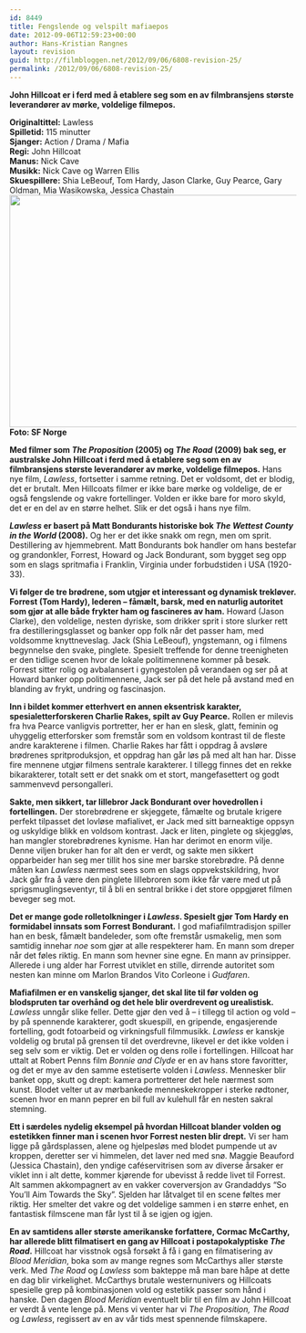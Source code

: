 ```yaml
---
id: 8449
title: Fengslende og velspilt mafiaepos
date: 2012-09-06T12:59:23+00:00
author: Hans-Kristian Rangnes
layout: revision
guid: http://filmbloggen.net/2012/09/06/6808-revision-25/
permalink: /2012/09/06/6808-revision-25/
---
```

**John Hillcoat er i ferd med å etablere seg som en av filmbransjens største leverandører av mørke, voldelige filmepos.**

<!--more-->

**Originaltittel:** Lawless  
**Spilletid:** 115 minutter  
**Sjanger:** Action / Drama / Mafia  
**Regi:** John Hillcoat  
**Manus:** Nick Cave  
**Musikk:** Nick Cave og Warren Ellis  
**Skuespillere:** Shia LeBeouf, Tom Hardy, Jason Clarke, Guy Pearce, Gary Oldman, Mia Wasikowska, Jessica Chastain  
<a href="http://filmbloggen.net/2012/09/05/fengslende-og-velspilt-mafiaepos/lawless-3/" rel="attachment wp-att-6815"><img class="alignnone size-large wp-image-6815" src="http://filmbloggen.net/wp-content/uploads//2012/09/kctxhcr6-620x407.jpg" alt="" width="620" height="407" /></a>  
**Foto: SF Norge**

**Med filmer som _The Proposition_ (2005) og _The Road_ (2009) bak seg, er australske John Hillcoat i ferd med å etablere seg som en av filmbransjens største leverandører av mørke, voldelige filmepos.** Hans nye film, _Lawless_, fortsetter i samme retning. Det er voldsomt, det er blodig, det er brutalt. Men Hillcoats filmer er ikke bare mørke og voldelige, de er også fengslende og vakre fortellinger. Volden er ikke bare for moro skyld, det er en del av en større helhet. Slik er det også i hans nye film.

**_Lawless_ er basert på Matt Bondurants historiske bok _The Wettest County in the World_ (2008).** Og her er det ikke snakk om regn, men om sprit. Destillering av hjemmebrent. Matt Bondurants bok handler om hans bestefar og grandonkler, Forrest, Howard og Jack Bondurant, som bygget seg opp som en slags spritmafia i Franklin, Virginia under forbudstiden i USA (1920-33).

**Vi følger de tre brødrene, som utgjør et interessant og dynamisk trekløver. Forrest (Tom Hardy), lederen – fåmælt, barsk, med en naturlig autoritet som gjør at alle både frykter ham og fascineres av ham.** Howard (Jason Clarke), den voldelige, nesten dyriske, som drikker sprit i store slurker rett fra destilleringsglasset og banker opp folk når det passer ham, med voldsomme knyttneveslag. Jack (Shia LeBeouf), yngstemann, og i filmens begynnelse den svake, pinglete. Spesielt treffende for denne treenigheten er den tidlige scenen hvor de lokale politimennene kommer på besøk. Forrest sitter rolig og avbalansert i gyngestolen på verandaen og ser på at Howard banker opp politimennene, Jack ser på det hele på avstand med en blanding av frykt, undring og fascinasjon.

**Inn i bildet kommer etterhvert en annen eksentrisk karakter, spesialetterforskeren Charlie Rakes, spilt av Guy Pearce.** Rollen er milevis fra hva Pearce vanligvis portretter, her er han en slesk, glatt, feminin og uhyggelig etterforsker som fremstår som en voldsom kontrast til de fleste andre karakterene i filmen. Charlie Rakes har fått i oppdrag å avsløre brødrenes spritproduksjon, et oppdrag han går løs på med alt han har. Disse fire mennene utgjør filmens sentrale karakterer. I tillegg finnes det en rekke bikarakterer, totalt sett er det snakk om et stort, mangefasettert og godt sammenvevd persongalleri.

**Sakte, men sikkert, tar lillebror Jack Bondurant over hovedrollen i fortellingen.** Der storebrødrene er skjeggete, fåmælte og brutale krigere perfekt tilpasset det lovløse mafialivet, er Jack med sitt barneaktige oppsyn og uskyldige blikk en voldsom kontrast. Jack er liten, pinglete og skjeggløs, han mangler storebrødrenes kynisme. Han har derimot en enorm vilje. Denne viljen bruker han for alt den er verdt, og sakte men sikkert opparbeider han seg mer tillit hos sine mer barske storebrødre. På denne måten kan _Lawless_ nærmest sees som en slags oppvekstskildring, hvor Jack går fra å være den pinglete lillebroren som ikke får være med ut på sprigsmuglingseventyr, til å bli en sentral brikke i det store oppgjøret filmen beveger seg mot.

**Det er mange gode rolletolkninger i _Lawless_. Spesielt gjør Tom Hardy en formidabel innsats som Forrest Bondurant.** I god mafiafilmtradisjon spiller han en besk, fåmælt bandeleder, som ofte fremstår usmakelig, men som samtidig innehar _noe_ som gjør at alle respekterer ham. En mann som dreper når det føles riktig. En mann som hevner sine egne. En mann av prinsipper. Allerede i ung alder har Forrest utviklet en stille, dirrende autoritet som nesten kan minne om Marlon Brandos Vito Corleone i _Gudfaren_.

**Mafiafilmen er en vanskelig sjanger, det skal lite til før volden og blodspruten tar overhånd og det hele blir overdrevent og urealistisk.** _Lawless_ unngår slike feller. Dette gjør den ved å – i tillegg til action og vold – by på spennende karakterer, godt skuespill, en gripende, engasjerende fortelling, godt fotoarbeid og virkningsfull filmmusikk. _Lawless_ er kanskje voldelig og brutal på grensen til det overdrevne, likevel er det ikke volden i seg selv som er viktig. Det er volden og dens rolle i fortellingen. Hillcoat har uttalt at Robert Penns film _Bonnie and Clyde_ er en av hans store favoritter, og det er mye av den samme estetiserte volden i _Lawless_. Mennesker blir banket opp, skutt og drept: kamera portretterer det hele nærmest som kunst. Blodet velter ut av mørbankede menneskekropper i sterke rødtoner, scenen hvor en mann peprer en bil full av kulehull får en nesten sakral stemning.

**Ett i særdeles nydelig eksempel på hvordan Hillcoat blander volden og estetikken finner man i scenen hvor Forrest nesten blir drept.** Vi ser ham ligge på gårdsplassen, alene og hjelpesløs med blodet pumpende ut av kroppen, deretter ser vi himmelen, det laver ned med snø. Maggie Beauford (Jessica Chastain), den yndige caféservitrisen som av diverse årsaker er viklet inn i alt dette, kommer kjørende for ubevisst å redde livet til Forrest. Alt sammen akkompagnert av en vakker coverversjon av Grandaddys “So You&#8217;ll Aim Towards the Sky”. Sjelden har låtvalget til en scene føltes mer riktig. Her smelter det vakre og det voldelige sammen i en større enhet, en fantastisk filmscene man får lyst til å se igjen og igjen.

**En av samtidens aller største amerikanske forfattere, Cormac McCarthy, har allerede blitt filmatisert en gang av Hillcoat i postapokalyptiske _The Road_.** Hillcoat har visstnok også forsøkt å få i gang en filmatisering av _Blood Meridian_, boka som av mange regnes som McCarthys aller største verk. Med _The Road_ og _Lawless_ som bakteppe må man bare håpe at dette en dag blir virkelighet. McCarthys brutale westernunivers og Hillcoats spesielle grep på kombinasjonen vold og estetikk passer som hånd i hanske. Den dagen _Blood Meridian_ eventuelt blir til en film av John Hillcoat er verdt å vente lenge på. Mens vi venter har vi _The Proposition,_ _The Road_ og _Lawless_, regissert av en av vår tids mest spennende filmskapere.

<div class="video-shortcode">
</div>